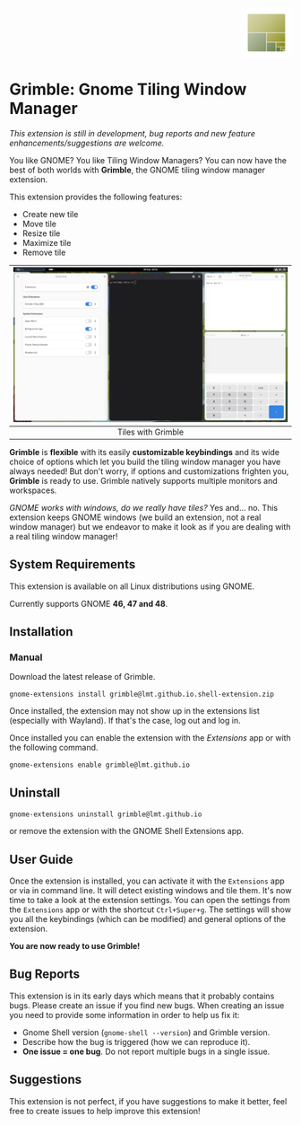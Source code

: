 <img src="resources/logo1.png" align="right" width="90px"/>
<br clear="right">

# Grimble: Gnome Tiling Window Manager



*This extension is still in development, bug reports and new feature enhancements/suggestions are welcome.*

You like GNOME? You like Tiling Window Managers? You can now have the best of both worlds with **Grimble**, the GNOME tiling window manager extension.

This extension provides the following features:
- Create new tile
- Move tile
- Resize tile
- Maximize tile
- Remove tile

|<img src="resources/screen2.png">|
|:--:|
|Tiles with Grimble|

**Grimble** is **flexible** with its easily **customizable keybindings** and its wide choice of options which let you build the tiling window manager you have always needed! But don't worry, if options and customizations frighten you, **Grimble** is ready to use. Grimble natively supports multiple monitors and workspaces.

*GNOME works with windows, do we really have tiles?* Yes and... no. This extension keeps GNOME windows (we build an extension, not a real window manager) but we endeavor to make it look as if you are dealing with a real tiling window manager!


## System Requirements
This extension is available on all Linux distributions using GNOME.

Currently supports GNOME **46, 47 and 48**.

## Installation

### Manual

Download the latest release of Grimble.
``` shell
gnome-extensions install grimble@lmt.github.io.shell-extension.zip
```

Once installed, the extension may not show up in the extensions list (especially with Wayland).
If that's the case, log out and log in.

Once installed you can enable the extension with the *Extensions* app or 
with the following command.

``` shell
gnome-extensions enable grimble@lmt.github.io
```
## Uninstall

``` shell
gnome-extensions uninstall grimble@lmt.github.io
```
or remove the extension with the GNOME Shell Extensions app.


## User Guide

Once the extension is installed, you can activate it with the `Extensions` app or via in command line. It will detect existing windows and tile them. It's now time to take a look at the extension settings. You can open the settings from the `Extensions` app or with the shortcut `Ctrl+Super+g`. The settings will show you all the keybindings (which can be modified) and general options of the extension.

**You are now ready to use Grimble!**

## Bug Reports

This extension is in its early days which means that it probably contains bugs. Please create an issue if you find new bugs.
When creating an issue you need to provide some information in order to help us fix it:
- Gnome Shell version (`gnome-shell --version`) and Grimble version.
- Describe how the bug is triggered (how we can reproduce it).
- **One issue = one bug**. Do not report multiple bugs in a single issue.

## Suggestions

This extension is not perfect, if you have suggestions to make it better, feel free to create issues to help improve this extension!
